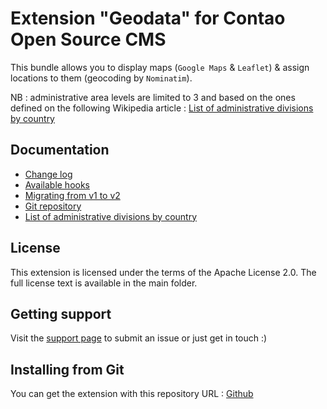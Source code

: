 Extension "Geodata" for Contao Open Source CMS
========

This bundle allows you to display maps (`Google Maps` & `Leaflet`) & assign locations to them (geocoding by `Nominatim`).


NB : administrative area levels are limited to 3 and based on the ones defined on the following Wikipedia article : [List of administrative divisions by country][4]


Documentation
-------------

 * [Change log][1]
 * [Available hooks][6]
 * [Migrating from v1 to v2][5]
 * [Git repository][2]
 * [List of administrative divisions by country][4]


License
-------

This extension is licensed under the terms of the Apache License 2.0. The full license text is
available in the main folder.


Getting support
---------------

Visit the [support page][3] to submit an issue or just get in touch :)


Installing from Git
-------------------

You can get the extension with this repository URL : [Github][2]

[1]: CHANGELOG.md
[2]: https://github.com/web-ex-machina/contao-geodata
[3]: https://www.web-ex-machina.fr/
[4]: https://en.wikipedia.org/wiki/List_of_administrative_divisions_by_country
[5]: docs/migration_guide.md
[6]: docs/HOOKS.md